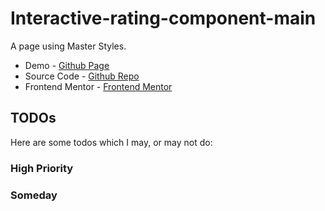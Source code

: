 # Interactive-rating-component-main

A page using Master Styles.

- Demo - [Github Page](https://easonlin0716.github.io/fmw-nx/apps/interactive-rating-component-main/index.html)
- Source Code - [Github Repo](https://github.com/EasonLin0716/fmw-nx/tree/main/apps/interactive-rating-component-main)
- Frontend Mentor - [Frontend Mentor](https://www.frontendmentor.io/profile/EasonLin0716)

## TODOs

Here are some todos which I may, or may not do:

### High Priority

### Someday
